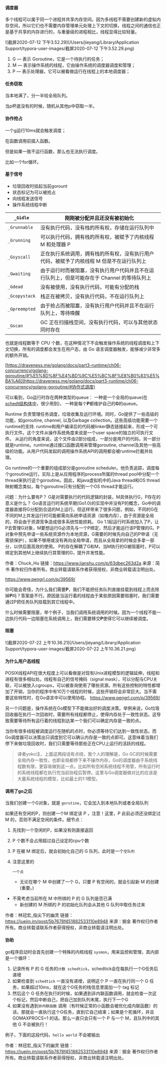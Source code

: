 #### 调度器

多个线程可以属于同一个进程并共享内存空间。因为多线程不需要创建新的虚拟内存空间，所以它们也不需要内存管理单元处理上下文的切换，线程之间的通信也正是基于共享的内存进行的，与重量级的进程相比，线程显得比较轻量。



![截屏2020-07-12 下午3.52.29](/Users/jieyang/Library/Application Support/typora-user-images/截屏2020-07-12 下午3.52.29.png)

1. G — 表示 Goroutine，它是一个待执行的任务；
2. M — 表示操作系统的线程，它由操作系统的调度器调度和管理；
3. P — 表示处理器，它可以被看做运行在线程上的本地调度器；

#### 任务窃取

当本地满了，分一半给全局队列。

当p杯底没有的时候，随机从其他p中窃取一半。

#### 协作抢占

一个g运行10ms就会触发调度；

在函数调用前插入函数。

但是如果一致不运行函数，那么也无法执行调度。

比如一个for循环。

#### 基于信号

- 垃圾回收时挂起当前gorount
- 状态标记为可以被抢占
- 向线程发送信号
- 操作系统线程中断



| `_Gidle`      | 刚刚被分配并且还没有被初始化                                 |
| ------------- | ------------------------------------------------------------ |
| `_Grunnable`  | 没有执行代码，没有栈的所有权，存储在运行队列中               |
| `_Grunning`   | 可以执行代码，拥有栈的所有权，被赋予了内核线程 M 和处理器 P  |
| `_Gsyscall`   | 正在执行系统调用，拥有栈的所有权，没有执行用户代码，被赋予了内核线程 M 但是不在运行队列上 |
| `_Gwaiting`   | 由于运行时而被阻塞，没有执行用户代码并且不在运行队列上，但是可能存在于 Channel 的等待队列上 |
| `_Gdead`      | 没有被使用，没有执行代码，可能有分配的栈                     |
| `_Gcopystack` | 栈正在被拷贝，没有执行代码，不在运行队列上                   |
| `_Gpreempted` | 由于抢占而被阻塞，没有执行用户代码并且不在运行队列上，等待唤醒 |
| `_Gscan`      | GC 正在扫描栈空间，没有执行代码，可以与其他状态同时存在      |



也就是线程数等于 CPU 个数，在这种情况下不会触发操作系统的线程调度和上下文切换，所有的调度都会发生在用户态，由 Go 语言调度器触发，能够减少非常多的额外开销。

[https://draveness.me/golang/docs/part3-runtime/ch06-concurrency/golang-goroutine/#%E5%8D%8F%E4%BD%9C%E5%BC%8F%E8%B0%83%E5%BA%A6](https://draveness.me/golang/docs/part3-runtime/ch06-concurrency/golang-goroutine/#协作式调度)



可以看到，Go运行时存在两种类型的queue： 一种是一个全局的queue(在[schedt结构体中](https://github.com/golang/go/blob/5dd978a283ca445f8b5f255773b3904497365b61/src/runtime/runtime2.go#L536)，很少用到)， 一种是每个**P**都维护自己的**G**的queue。


Runtime 负责管理任务调度，垃圾收集及运行环境。同时，Go提供了一些高级的功能，如goroutine, channel, 以及Garbage collection。这些高级功能需要一个runtime的支持. runtime和用户编译后的代码被linker静态链接起来，形成一个可执行文件。这个文件从操作系统角度来说是一个user space的独立的可执行文件。 从运行的角度来说，这个文件由2部分组成，一部分是用户的代码，另一部分就是runtime。runtime通过接口函数调用来管理goroutine, channel及其他一些高级的功能。从用户代码发起的调用操作系统API的调用都会被runtime拦截并处理。

Go runtime的一个重要的组成部分是goroutine scheduler。他负责追踪，调度每个goroutine运行，实际上是从应用程序的process所属的thread pool中分配一个thread来执行这个goroutine。因此，和java虚拟机中的Java thread和OS thread映射概念类似，每个goroutine只有分配到一个OS thread才能运行。

问题：为什么要有P？
G是对需要执行的代码逻辑的封装，M具体执行G，P存在的意义是什么？
Go语言运行时系统早期(Go1.0)的实现中并没有P的概念，Go中的调度器直接将G分配到合适的M上运行。但这样带来了很多问题，例如，不同的G在不同的M上并发运行时可能都需向系统申请资源（如堆内存），由于资源是全局的，将会由于资源竞争造成很多系统性能损耗。
Go 1.1起运行时系统加入了P，让P去管理G对象，M要想运行G必须先与一个P绑定，然后才能运行该P管理的G。P对象中预先申请一些系统资源作为本地资源，G需要的时候先向自己的P申请（无需锁保护），如果不够用或没有再向全局申请，而且从全局拿的时候会多拿一部分，以供后面高效的使用。
P的存在解耦了G和M，当M执行的G被阻塞时，P可以绑定到其他M上继续执行其管理的G，提升并发性能。

作者：Chuck_Hu
链接：https://www.jianshu.com/p/63dbec263d2a
来源：简书
著作权归作者所有。商业转载请联系作者获得授权，非商业转载请注明出处。

https://www.pengrl.com/p/39569/

你可能会奇怪，为什么我们需要**P**，我们不能把任务队列直接挂载到线程上而去除掉**P**吗？答案是不行。原因是当运行着的线程由于某些原因需要阻塞时，我们需要通过P把任务队列挂载到其它线程中。

什么时候需要阻塞，举个例子，当我们调用系统调用的时候。因为一个线程不能一边执行代码一边阻塞在系统调用上，我们需要移交**P**使得它可以继续被调度。



#### 阻塞

![截屏2020-07-22 上午10.36.21](/Users/jieyang/Library/Application Support/typora-user-images/截屏2020-07-22 上午10.36.21.png)

#### 为什么用户态线程

POSIX线程API在很大程度上可以看做是对现有Unix进程模型的逻辑延伸，线程和进程有很多相似处。线程有自己的信号掩码（signal mask），可以分配与CPU关联，可以被放入cgroups，可以被查询使用了哪些资源。所有这些控制的特性都增加了开销，当你的程序中有10万个线程的时候，这些开销将会非常巨大。当不需要这些特性时，在Go语言中可以使用协程。
https://www.pengrl.com/p/39569/


另一个问题是，操作系统在Go模型下不能做出好的调度决策。举例来说，Go垃圾回收器在执行一次回收时，需要所有线程都停止，使得内存处于一致性状态。这导致需要等待所有运行着的线程到达某一个我们可以确定内存是一致的点。

当你有很多线程被调度运行在随机的点时，你必须等待它们达到一致性状态。而Go调度器可以决策出只调度到它可以确认内存是一致的点即可。这意味着当我们停下来做垃圾回收时，我们只需要等待那些正在CPU上运行的活跃的线程。

> 译者yoko注，上面这两段话有点绕，我个人的理解是，Go GC的时候需要全局内存一致性，也即全局都停下来不操作内存，Go的调度器由于系统线程数有限，更容易做到这一点。比如所有空闲系统线程不用管，所有运行时的系统线程都在执行完当前协程后暂停。这里与Go调度器做对比的应该是大量系统线程的模型，比如最土的1:1模型。



#### 调用了go之后

当我们创建一个G对象，就是 `gorutine`，它会加入到本地队列或者全局队列

如果还有空闲的P，则创建一个M 绑定该 P ，注意！这里，P 此前必须还没绑定过M 的，否则不满足空闲的条件。细节点：

1. 先找到一个空闲的P，如果没有则直接返回

2. P 个数不会占用超过自己设定的cpu个数

3. P 在被 M 绑定后，就会初始化自己的 G 队列，此时是一个`空队列`

4. 注意这里的

   ```
   一个点
   ```

   - 无论在哪个 M 中创建了一个 G，只要 P 有空闲的，就会引起新 M 的创建(重要。)
- 不需考虑当前所在 M 中所绑的 P 的 G 队列是否已满
   - 新创建的 M 所绑的 P 的初始化队列会从其他 G 队列中取任务过来

作者：林冠宏_指尖下的幽灵
链接：https://juejin.im/post/5b7678f451882533110e8948
来源：掘金
著作权归作者所有。商业转载请联系作者获得授权，非商业转载请注明出处。



#### 协助

go程序启动时会首先创建一个特殊的内核线程 `sysmon`，用来监控和管理，其内部是一个循环：

1. 记录所有 P 的 G 任务的`计数 schedtick`，schedtick会在每执行一个G任务后递增
2. 如果检查到 `schedtick` 一直没有递增，说明这个 P 一直在执行同一个 G 任务，如果超过10ms，就在这个G任务的栈信息里面加一个 tag 标记
3. 然后这个 G 任务在执行的时候，如果遇到非内联函数调用，就会检查一次这个标记，然后中断自己，把自己加到队列末尾，执行下一个G
4. 如果没有遇到`非内联函数` 调用（有时候正常的小函数会被优化成内联函数）的话，那就会一直执行这个G任务，直到它自己结束；如果是个死循环，并且 GOMAXPROCS=1 的话。那么一直只会只有一个 P 与一个 M，且队列中的其他 G 不会被执行！

例子，下面的这段代码，`hello world` 不会被输出


作者：林冠宏_指尖下的幽灵
链接：https://juejin.im/post/5b7678f451882533110e8948
来源：掘金
著作权归作者所有。商业转载请联系作者获得授权，非商业转载请注明出处。